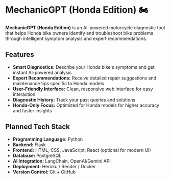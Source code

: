 # MechanicGPT (Honda Edition) 🏍️

**MechanicGPT (Honda Edition)** is an AI-powered motorcycle diagnostic tool that helps Honda bike owners identify and troubleshoot bike problems through intelligent symptom analysis and expert recommendations.

## Features

* **Smart Diagnostics:** Describe your Honda bike's symptoms and get instant AI-powered analysis
* **Expert Recommendations:** Receive detailed repair suggestions and maintenance tips specific to Honda models
* **User-Friendly Interface:** Clean, responsive web interface for easy interaction
* **Diagnostic History:** Track your past queries and solutions
* **Honda-Only Focus:** Optimized for Honda models for higher accuracy and faster insights

## Planned Tech Stack

* **Programming Language:** Python  
* **Backend:** Flask  
* **Frontend:** HTML, CSS, JavaScript, React (optional for modern UI)  
* **Database:** PostgreSQL  
* **AI Integration:** LangChain, OpenAI/Gemini API  
* **Deployment:** Heroku / Render / Docker  
* **Version Control:** Git + GitHub

